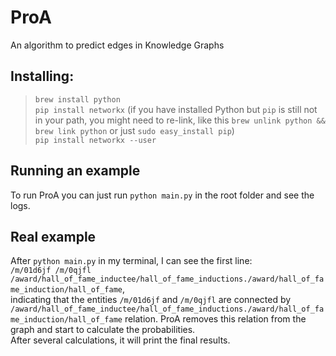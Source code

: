 # ProA
An algorithm to predict edges in Knowledge Graphs

## Installing:
>`brew install python`   
`pip install networkx` (if you have installed Python but `pip` is still not in your path, you might need to re-link, like this `brew unlink python && brew link python` or just `sudo easy_install pip`)   
`pip install networkx --user`  

## Running an example
To run ProA you can just run `python main.py` in the root folder and see the logs.

## Real example
After `python main.py` in my terminal, I can see the first line:  
`/m/01d6jf /m/0qjfl /award/hall_of_fame_inductee/hall_of_fame_inductions./award/hall_of_fame_induction/hall_of_fame`,  
indicating that the entities `/m/01d6jf` and `/m/0qjfl` are connected by `/award/hall_of_fame_inductee/hall_of_fame_inductions./award/hall_of_fame_induction/hall_of_fame` relation. ProA removes this relation from the graph and start to calculate the probabilities.  
After several calculations, it will print the final results.
